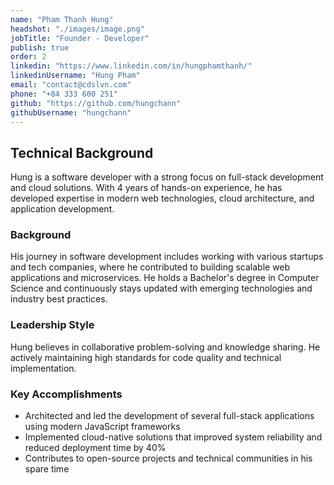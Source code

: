 ```yaml
---
name: "Pham Thanh Hung"
headshot: "./images/image.png"
jobTitle: "Founder - Developer"
publish: true
order: 2
linkedin: "https://www.linkedin.com/in/hungphamthanh/"
linkedinUsername: "Hung Pham"
email: "contact@cdslvn.com"
phone: "+84 333 600 251"
github: "https://github.com/hungchann"
githubUsername: "hungchann"
---
```


## Technical Background

Hung is a software developer with a strong focus on full-stack development and cloud solutions. With 4 years of hands-on experience, he has developed expertise in modern web technologies, cloud architecture, and application development.

### Background

His journey in software development includes working with various startups and tech companies, where he contributed to building scalable web applications and microservices. He holds a Bachelor's degree in Computer Science and continuously stays updated with emerging technologies and industry best practices.

### Leadership Style

Hung believes in collaborative problem-solving and knowledge sharing. He actively maintaining high standards for code quality and technical implementation.

### Key Accomplishments

- Architected and led the development of several full-stack applications using modern JavaScript frameworks
- Implemented cloud-native solutions that improved system reliability and reduced deployment time by 40%
- Contributes to open-source projects and technical communities in his spare time
